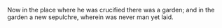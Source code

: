 Now in the place where he was crucified there was a garden; and in the garden a new sepulchre, wherein was never man yet laid.
